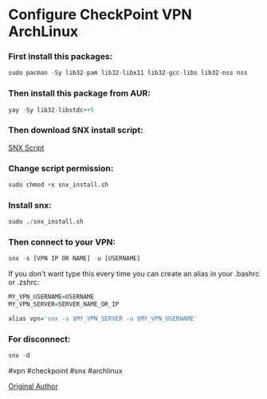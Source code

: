 # Configure CheckPoint VPN ArchLinux

### First install this packages:

```r
sudo pacman -Sy lib32-pam lib32-libx11 lib32-gcc-libs lib32-nss nss
```

### Then install this package from AUR:

```r
yay -Sy lib32-libstdc++5
```

### Then download SNX install script:
[SNX Script](./snx_install.sh)

### Change script permission:

```r
sudo chmod +x snx_install.sh
```

### Install snx:

```r
sudo ./snx_install.sh
```

### Then connect to your VPN:

```r
snx -s [VPN IP OR NAME] -u [USERNAME]
```

If you don't want type this every time you can create an alias in your .bashrc or .zshrc:

```r
MY_VPN_USERNAME=USERNAME
MY_VPN_SERVER=SERVER_NAME_OR_IP

alias vpn='snx -s $MY_VPN_SERVER -u $MY_VPN_USERNAME'
```

### For disconnect:

```r
snx -d
```

#vpn #checkpoint #snx #archlinux

[Original Author](https://gist.github.com/FernandoLoureiroDeAraujo/def7b9cd1d404938d156aeea6867f2fb)